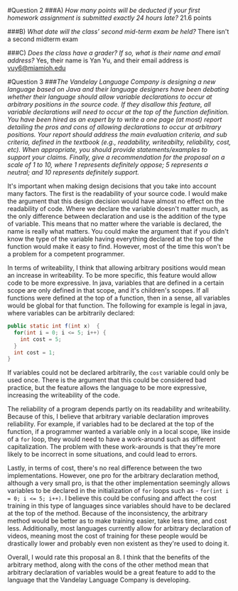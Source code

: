 #Question 2
###A) *How many points will be deducted if your first homework assignment is submitted exactly 24 hours late?*
21.6 points

###B) *What date will the class’ second mid-term exam be held?*
There isn't a second midterm exam

###C) *Does the class have a grader? If so, what is their name and email address?*
Yes, their name is Yan Yu, and their email address is yuy6@miamioh.edu

#Question 3
###*The Vandelay Language Company is designing a new language based on Java and their language designers have been debating whether their language should allow variable declarations to occur at arbitrary positions in the source code. If they disallow this feature, all variable declarations will need to occur at the top of the function definition. You have been hired as an expert by to write a one page (at most) report detailing the pros and cons of allowing declarations to occur at arbitrary positions. Your report should address the main evaluation criteria, and sub criteria, defined in the textbook (e.g., readability, writeabilty, reliability, cost, etc). When appropriate, you should provide statements/examples to support your claims. Finally, give a recommendation for the proposal on a scale of 1 to 10, where 1 represents definitely oppose; 5 represents a neutral; and 10 represents definitely support.*

It's important when making design decisions that you take into account many factors. The first is the readability of your source code. I would make the argument that this design decision would have almost no effect on the readability of code. Where we declare the variable doesn't matter much, as the only difference between declaration and use is the addition of the type of variable. This means that no matter where the variable is declared, the name is really what matters. You could make the argument that if you didn't know the type of the variable having everything declared at the top of the function would make it easy to find. However, most of the time this won't be a problem for a competent programmer.

In terms of writeability, I think that allowing arbitrary positions would mean an increase in writeability. To be more specific, this feature would allow code to be more expressive. In java, variables that are defined in a certain scope are only defined in that scope, and it's children's scopes. If all functions were defined at the top of a function, then in a sense, all variables would be global for that function. The following for example is legal in java, where variables can be arbitrarily declared:
```java
public static int f(int x)  {
  for(int i = 0; i <= 5; i++) {
    int cost = 5;
  }
  int cost = 1;
}
```
If variables could not be declared arbitrarily, the ```cost``` variable could only be used once. There is the argument that this could be considered bad practice, but the feature allows the language to be more expressive, increasing the writeability of the code.

The reliability of a program depends partly on its readability and writeability. Because of this, I believe that arbitrary variable declaration improves reliability. For example, if variables had to be declared at the top of the function, if a programmer wanted a variable only in a local scope, like inside of a ```for``` loop, they would need to have a work-around such as different capitalization. The problem with these work-arounds is that they're more likely to be incorrect in some situations, and could lead to errors.

Lastly, in terms of cost, there's no real difference between the two implementations.  However, one pro for the arbitrary declaration method, although a very small pro, is that the other implementation seemingly allows variables to be declared in the initialization of ```for``` loops such as - ```for(int i = 0; i <= 5; i++)```. I believe this could be confusing and affect the cost training in this type of languages since variables should have to be declared at the top of the method. Because of the inconsistency, the arbitrary method would be better as to make training easier, take less time, and cost less. Additionally, most languages currently allow for arbitrary declaration of videos, meaning most the cost of training for these people would be drastically lower and probably even non existent as they're used to doing it.

Overall, I would rate this proposal an 8. I think that the benefits of the arbitrary method, along with the cons of the other method mean that arbitrary declaration of variables would be a great feature to add to the language that the Vandelay Language Company is developing. 
